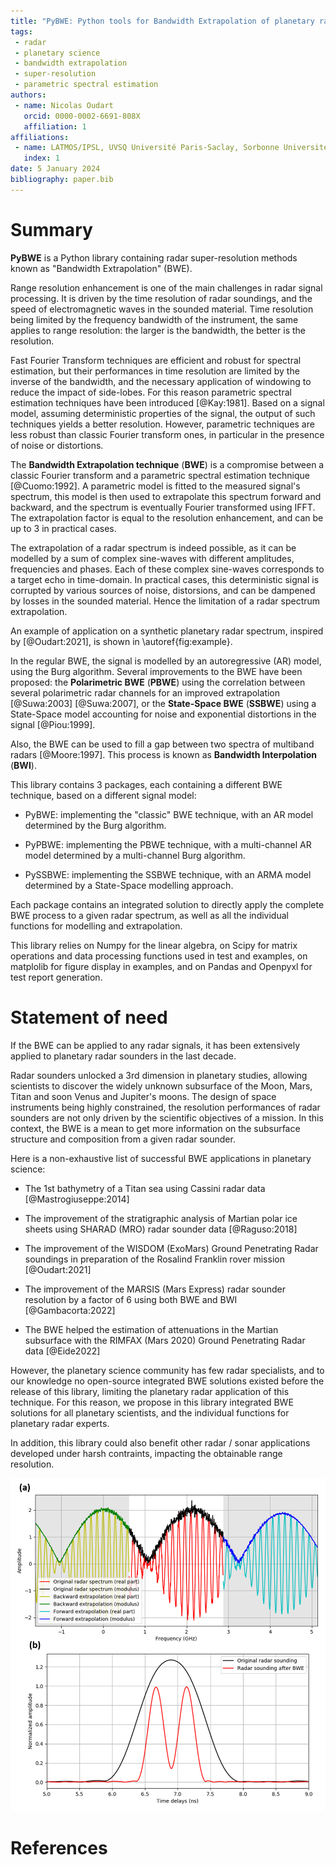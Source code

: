 ```yaml
---
title: "PyBWE: Python tools for Bandwidth Extrapolation of planetary radar signals"
tags:
 - radar
 - planetary science
 - bandwidth extrapolation
 - super-resolution
 - parametric spectral estimation
authors:
 - name: Nicolas Oudart
   orcid: 0000-0002-6691-808X
   affiliation: 1
affiliations:
 - name: LATMOS/IPSL, UVSQ Université Paris-Saclay, Sorbonne Université, CNRS, France
   index: 1
date: 5 January 2024
bibliography: paper.bib
---
```


# Summary

**PyBWE** is a Python library containing radar super-resolution methods known as "Bandwidth Extrapolation" (BWE).

Range resolution enhancement is one of the main challenges in radar signal processing. 
It is driven by the time resolution of radar soundings, and the speed of electromagnetic waves in the sounded material. 
Time resolution being limited by the frequency bandwidth of the instrument, the same applies to range resolution: the larger is the bandwidth, the better is the resolution. 

Fast Fourier Transform techniques are efficient and robust for spectral estimation, but their performances in time resolution are limited by the inverse of the bandwidth, and the necessary application of windowing to reduce the impact of side-lobes. 
For this reason parametric spectral estimation techniques have been introduced [@Kay:1981].
Based on a signal model, assuming deterministic properties of the signal, the output of such techniques yields a better resolution. 
However, parametric techniques are less robust than classic Fourier transform ones, in particular in the presence of noise or distortions.

The **Bandwidth Extrapolation technique** (**BWE**) is a compromise between a classic Fourier transform and a parametric spectral estimation technique [@Cuomo:1992]. 
A parametric model is fitted to the measured signal's spectrum, this model is then used to extrapolate this spectrum forward and backward, and the spectrum is eventually Fourier transformed using IFFT.
The extrapolation factor is equal to the resolution enhancement, and can be up to 3 in practical cases. 

The extrapolation of a radar spectrum is indeed possible, as it can be modelled by a sum of complex sine-waves with different amplitudes, frequencies and phases. Each of these complex sine-waves corresponds to a target echo in time-domain. 
In practical cases, this deterministic signal is corrupted by various sources of noise, distorsions, and can be dampened by losses in the sounded material. Hence the limitation of a radar spectrum extrapolation.

An example of application on a synthetic planetary radar spectrum, inspired by [@Oudart:2021], is shown in \autoref{fig:example}.

In the regular BWE, the signal is modelled by an autoregressive (AR) model, using the Burg algorithm. 
Several improvements to the BWE have been proposed: the **Polarimetric BWE** (**PBWE**) using the correlation between several polarimetric radar channels for an improved extrapolation [@Suwa:2003] [@Suwa:2007], or the **State-Space BWE** (**SSBWE**) using a State-Space model accounting for noise and exponential distortions in the signal [@Piou:1999].

Also, the BWE can be used to fill a gap between two spectra of multiband radars [@Moore:1997]. This process is known as **Bandwidth Interpolation** (**BWI**).

This library contains 3 packages, each containing a different BWE technique, based on a different signal model:

* PyBWE: implementing the "classic" BWE technique, with an AR model determined by the Burg algorithm.

* PyPBWE: implementing the PBWE technique, with a multi-channel AR model determined by a multi-channel Burg algorithm.

* PySSBWE: implementing the SSBWE technique, with an ARMA model determined by a State-Space modelling approach.

Each package contains an integrated solution to directly apply the complete BWE process to a given radar spectrum, as well as all the individual functions for modelling and extrapolation.

This library relies on Numpy for the linear algebra, on Scipy for matrix operations and data processing functions used in test and examples, on matplolib for figure display in examples, and on Pandas and Openpyxl for test report generation.

# Statement of need

If the BWE can be applied to any radar signals, it has been extensively applied to planetary radar sounders in the last decade. 

Radar sounders unlocked a 3rd dimension in planetary studies, allowing scientists to discover the widely unknown subsurface of the Moon, Mars, Titan and soon Venus and Jupiter's moons.
The design of space instruments being highly constrained, the resolution performances of radar sounders are not only driven by the scientific objectives of a mission.
In this context, the BWE is a mean to get more information on the subsurface structure and composition from a given radar sounder.

Here is a non-exhaustive list of successful BWE applications in planetary science:

* The 1st bathymetry of a Titan sea using Cassini radar data [@Mastrogiuseppe:2014]

* The improvement of the stratigraphic analysis of Martian polar ice sheets using SHARAD (MRO) radar sounder data [@Raguso:2018]

* The improvement of the WISDOM (ExoMars) Ground Penetrating Radar soundings in preparation of the Rosalind Franklin rover mission [@Oudart:2021]

* The improvement of the MARSIS (Mars Express) radar sounder resolution by a factor of 6 using both BWE and BWI [@Gambacorta:2022]

* The BWE helped the estimation of attenuations in the Martian subsurface with the RIMFAX (Mars 2020) Ground Penetrating Radar data [@Eide2022]

However, the planetary science community has few radar specialists, and to our knowledge no open-source integrated BWE solutions existed before the release of this library, limiting the planetary radar application of this technique.
For this reason, we propose in this library integrated BWE solutions for all planetary scientists, and the individual functions for planetary radar experts.

In addition, this library could also benefit other radar / sonar applications developed under harsh contraints, impacting the obtainable range resolution.

![An example of BWE application to a synthetic planetary radar spectrum, with 2 targets in free-space separated by a distance of 7 cm, below the instrument's resolution limit. This spectrum is generated with 2 complex sine-waves of amplitude 1, corrupted by a white-noise of standard deviation 0.1, for frequencies between 0.5 and 3 GHz. (a) Extrapolation of this spectrum with a parametric model. (b) Corresponding time-domain signal obtained with classic FFT or BWE. \label{fig:example}](Figure_example.png)

# References